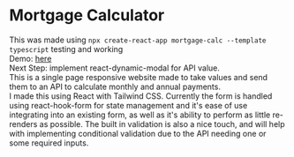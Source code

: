 # Mortgage Calculator 

This was made using ```npx create-react-app mortgage-calc --template typescript``` testing and working
<br>Demo: [here](https://mortgage-calculator-react-ts.herokuapp.com/)
<br>Next Step: implement react-dynamic-modal for API value.
<br>This is a single page responsive website made to take values and send them to an API to calculate monthly and annual payments.
<br> I made this using React with Tailwind CSS. Currently the form is handled using react-hook-form for state management and it's ease of use integrating into an existing form, as well as it's ability to perform as little re-renders as possible. The built in validation is also a nice touch, and will help with implementing conditional validation due to the API needing one or some required inputs.
</p>
